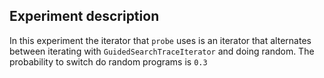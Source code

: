 ## Experiment description
In this experiment the iterator that `probe` uses is an iterator that alternates between iterating with `GuidedSearchTraceIterator` and doing random.
The probability to switch do random programs is `0.3`